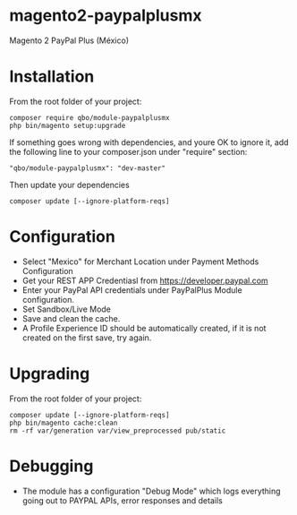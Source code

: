 # magento2-paypalplusmx
Magento 2 PayPal Plus (México)

# Installation

From the root folder of your project:
```
composer require qbo/module-paypalplusmx
php bin/magento setup:upgrade
```
If something goes wrong with dependencies, and youre OK to ignore it,  add the following line to your composer.json under "require" section:
```
"qbo/module-paypalplusmx": "dev-master"
```
Then update your dependencies
```
composer update [--ignore-platform-reqs]
```

# Configuration

- Select "Mexico" for Merchant Location under Payment Methods Configuration
- Get your REST APP Credentiasl from https://developer.paypal.com
- Enter your PayPal API credentials under PayPalPlus Module configuration.
- Set Sandbox/Live Mode
- Save and clean the cache.
- A Profile Experience ID should be automatically created, if it is not created on the first save, try again.

# Upgrading

From the root folder of your project:
```
composer update [--ignore-platform-reqs]
php bin/magento cache:clean
rm -rf var/generation var/view_preprocessed pub/static
```
# Debugging

- The module has a configuration "Debug Mode" which logs everything going out to PAYPAL APIs, error responses and details
